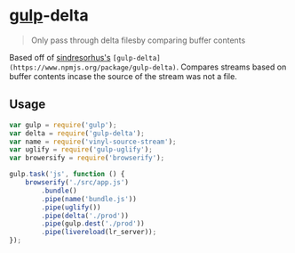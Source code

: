 # [gulp](http://gulpjs.com)-delta

> Only pass through delta filesby comparing buffer contents

Based off of [sindresorhus's](https://www.npmjs.org/~sindresorhus) `[gulp-delta](https://www.npmjs.org/package/gulp-delta)`. Compares streams based on buffer contents incase the source of the stream was not a file.

## Usage

```javascript
var gulp = require('gulp');
var delta = require('gulp-delta');
var name = require('vinyl-source-stream');
var uglify = require('gulp-uglify');
var browersify = require('browserify');

gulp.task('js', function () {
	browserify('./src/app.js')
		.bundle()
		.pipe(name('bundle.js'))
		.pipe(uglify())
		.pipe(delta('./prod'))
		.pipe(gulp.dest('./prod'))
		.pipe(livereload(lr_server));
});
```
